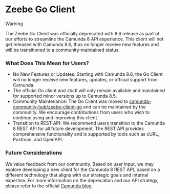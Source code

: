 # Zeebe Go Client

> [!WARNING]
> The Zeebe Go Client was officially deprecated with 8.6 release as part of our efforts to streamline the Camunda 8 API experience. This client will not get released with Camunda 8.6, thus no longer receive new features and will be transitioned to a community-maintained status.

### What Does This Mean for Users?

* No New Features or Updates: Starting with Camunda 8.6, the Go Client will no longer receive new features, updates, or official support from Camunda.
* The official Go client and zbctl will only remain available and maintained for supported minor versions up to Camunda 8.5.
* Community Maintenance: The Go Client was moved to [camunda-community-hub/zeebe-client-go](https://github.com/camunda-community-hub/zeebe-client-go) and can be maintained by the community. We encourage contributions from users who wish to continue using and improving this client.
* Transition to REST API: We recommend users transition to the Camunda 8 REST API for all future development. The REST API provides comprehensive functionality and is supported by tools such as cURL, Postman, and OpenAPI.

### Future Considerations

We value feedback from our community. Based on user input, we may explore developing a new client for the Camunda 8 REST API, based on a different technology that aligns with our strategic goals and internal expertise.
For more information on the deprecation and our API strategy, please refer to the official [Camunda blog](https://camunda.com/blog/).
